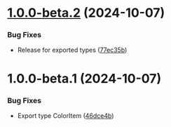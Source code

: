 # [1.0.0-beta.2](https://github.com/ff6347/named-css-colors/compare/v1.0.0-beta.1...v1.0.0-beta.2) (2024-10-07)


### Bug Fixes

* Release for exported types ([77ec35b](https://github.com/ff6347/named-css-colors/commit/77ec35bf893f9f44b5fa9cb549eae2210915a93f))

# 1.0.0-beta.1 (2024-10-07)


### Bug Fixes

* Export type ColorItem ([46dce4b](https://github.com/ff6347/named-css-colors/commit/46dce4b0089c6fb01991611d1af36d0eef37ca94))
